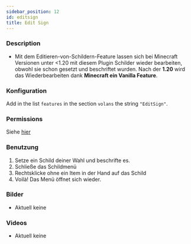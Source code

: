 ```yaml
---
sidebar_position: 12
id: editsign
title: Edit Sign
---
```

### Description
* Mit dem Editieren-von-Schildern-Feature lassen sich bei Minecraft Versionen unter <1.20 mit diesem Plugin Schilder wieder bearbeiten, obwohl sie schon gesetzt und beschriftet wurden. Nach der **1.20** wird das Wiederbearbeiten dank **Minecraft ein Vanilla Feature**.
### Konfiguration
Add in the list `features` in the section `volans` the string `"EditSign"`.
### Permissions
Siehe [hier](/docs/Permissions/#edit-sign)
### Benutzung
1. Setze ein Schild deiner Wahl und beschrifte es.
2. Schließe das Schildmenü
3. Rechtsklicke ohne ein Item in der Hand auf das Schild
4. Voilà! Das Menü öffnet sich wieder.
### Bilder
- Aktuell keine
### Videos
- Aktuell keine